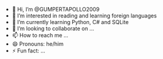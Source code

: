 - 👋 Hi, I’m @GUMPERTAPOLLO2009
- 👀 I’m interested in reading and learning foreign languages
- 🌱 I’m currently learning Python, C# and SQLite
- 💞️ I’m looking to collaborate on ...
- 📫 How to reach me ...
- 😄 Pronouns: he/him
- ⚡ Fun fact: ...

<!---
GUMPERTAPOLLO2009/GUMPERTAPOLLO2009 is a ✨ special ✨ repository because its `README.md` (this file) appears on your GitHub profile.
You can click the Preview link to take a look at your changes.
--->
